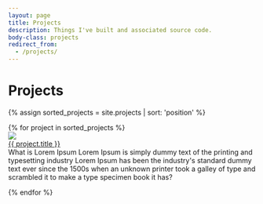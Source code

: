 ```yaml
---
layout: page
title: Projects
description: Things I've built and associated source code.
body-class: projects
redirect_from:
  - /projects/
---
```


# Projects

{% assign sorted_projects = site.projects | sort: 'position' %}

<!-- start block -->
<div id="projectbox"> 
{% for project in sorted_projects %}

<!-- start product -->       
<div class="project">
<div class="project_img"><img src="http://thumbs.ebaystatic.com/images/m/m4JYJFjgp9rwTii4MicWiDA/s-l225.jpg"></div>
<div class="project_content"> 
  <div class="product_title"><a href="">{{ project.title }} </a></div>
  <div class="clear"></div>
  <div class="product_overview">What is Lorem Ipsum Lorem Ipsum is simply dummy text of the printing and typesetting industry Lorem Ipsum has been the industry's standard dummy text ever since the 1500s when an unknown printer took a galley of type and scrambled it to make a type specimen book it has?</div>
<div class="clear"></div>



{% endfor %}
</div>       
<!-- end of block -->